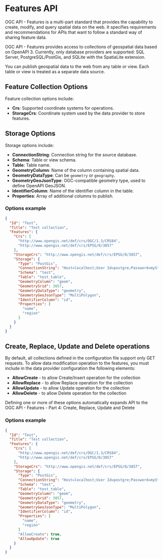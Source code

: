 # Features API

OGC API - Features is a multi-part standard that provides the capability to create, modify, and query spatial data on the web. It specifies requirements and recommendations for APIs that want to follow a standard way of sharing feature data.

OGC API - Features provides access to collections of geospatial data based on OpenAPI 3. Currently, only database providers are supported: SQL Server, PostgreSQL/PostGis, and SQLite with the SpatiaLite extension.

You can publish geospatial data to the web from any table or view. Each table or view is treated as a separate data source.

## Feature Collection Options
Feature collection options include:
- **Crs**: Supported coordinate systems for operations.
- **StorageCrs**: Coordinate system used by the data provider to store features.

## Storage Options
Storage options include:
- **ConnectionString**: Connection string for the source database.
- **Schema**: Table or view schema.
- **Table**: Table name.
- **GeometryColumn**: Name of the column containing spatial data.
- **GeometryDataType**: Can be `geometry` or `geography`.
- **GeometryGeoJsonType**: OGC-compatible geometry type, used to define OpenAPI GeoJSON.
- **IdentifierColumn**: Name of the identifier column in the table.
- **Properties**: Array of additional columns to publish.

### Options example

```json
{
  "Id": "Test",
  "Title": "Test collection",
  "Features": {
    "Crs": [
      "http://www.opengis.net/def/crs/OGC/1.3/CRS84",
      "http://www.opengis.net/def/crs/EPSG/0/3857"
    ],
    "StorageCrs": "http://www.opengis.net/def/crs/EPSG/0/3857",
    "Storage": {
      "Type": "PostGis",
      "ConnectionString": "Host=localhost;User Id=postgre;Password=myStrongP@ssword;Database=Tests;Port=5432;Timeout=50;",
      "Schema": "test",
      "Table": "test_table",
      "GeometryColumn": "geom",
      "GeometrySrid": 3857,
      "GeometryDataType": "geometry",
      "GeometryGeoJsonType": "MultiPolygon",
      "IdentifierColumn": "id",
      "Properties": [
        "name",
        "region"
      ]
    }
  }
}
```

## Create, Replace, Update and Delete operations

By default, all collections defined in the configuration file support only GET requests.
To allow data modification operation to the features, you must include in the data provider configuration the following elements:
- **AllowCreate** - to allow Create/Insert operation for the collection
- **AllowReplace** - to allow Replace operation for the collection
- **AllowUpdate** - to allow Update operation for the collection
- **AllowDelete** - to allow Delete operation for the collection

Defining one or more of these options automatically expands API to the OGC API - Features - Part 4: Create, Replace, Update and Delete

### Options example

```json
{
  "Id": "Test",
  "Title": "Test collection",
  "Features": {
	"Crs": [
	  "http://www.opengis.net/def/crs/OGC/1.3/CRS84",
	  "http://www.opengis.net/def/crs/EPSG/0/3857"
	],
	"StorageCrs": "http://www.opengis.net/def/crs/EPSG/0/3857",
	"Storage": {
	  "Type": "PostGis",
	  "ConnectionString": "Host=localhost;User Id=postgre;Password=myStrongP@ssword;Database=Tests;Port=5432;Timeout=50;",
	  "Schema": "test",
	  "Table": "test_table",
	  "GeometryColumn": "geom",
	  "GeometrySrid": 3857,
	  "GeometryDataType": "geometry",
	  "GeometryGeoJsonType": "MultiPolygon",
	  "IdentifierColumn": "id",
	  "Properties": [
		"name",
		"region"
	  ]
	  "AllowCreate": true,
	  "AllowUpdate": true
	}
  }
}
```
